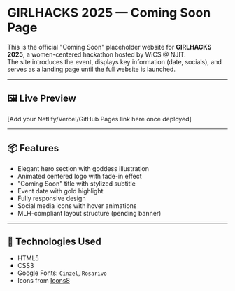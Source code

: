 # GIRLHACKS 2025 — Coming Soon Page

This is the official "Coming Soon" placeholder website for **GIRLHACKS 2025**, a women-centered hackathon hosted by WiCS @ NJIT.  
The site introduces the event, displays key information (date, socials), and serves as a landing page until the full website is launched.

---

## 🖼 Live Preview

[Add your Netlify/Vercel/GitHub Pages link here once deployed]

---

## 📦 Features

- Elegant hero section with goddess illustration
- Animated centered logo with fade-in effect
- "Coming Soon" title with stylized subtitle
- Event date with gold highlight
- Fully responsive design
- Social media icons with hover animations
- MLH-compliant layout structure (pending banner)

---

## 🚀 Technologies Used

- HTML5
- CSS3
- Google Fonts: `Cinzel`, `Rosarivo`
- Icons from [Icons8](https://icons8.com)

